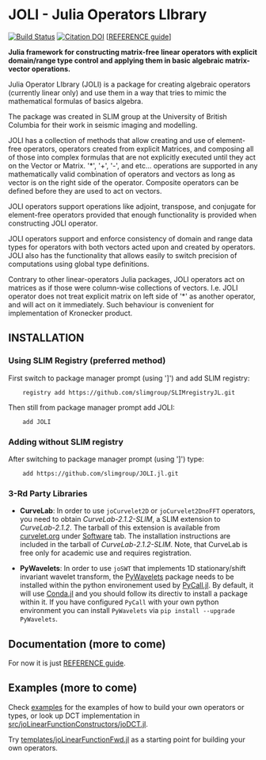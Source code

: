 # JOLI - Julia Operators LIbrary

[![Build Status](https://travis-ci.org/slimgroup/JOLI.jl.svg?branch=master)](https://travis-ci.org/slimgroup/JOLI.jl)
[![Citation DOI](https://zenodo.org/badge/DOI/10.5281/zenodo.3883023.svg)](https://doi.org/10.5281/zenodo.3883023)
[[REFERENCE guide](https://slimgroup.github.io/JOLI.jl)]

**Julia framework for constructing matrix-free linear operators
with explicit domain/range type control
and applying them in basic algebraic matrix-vector operations.**

Julia Operator LIbrary (JOLI) is a package for creating
algebraic operators (currently linear only) and use them
in a way that tries to mimic the mathematical formulas of
basics algebra.

The package was created in SLIM group at the University of
British Columbia for their work in seismic imaging and modelling.

JOLI has a collection of methods that allow creating and
use of element-free operators, operators created from explicit
Matrices, and composing all of those into complex formulas that
are not explicitly executed until they act on the Vector or Matrix.
'*', '+', '-', and etc... operations are supported in any mathematically
valid combination of operators and vectors as long as vector is on the
right side of the operator. Composite operators can be
defined before they are used to act on vectors.

JOLI operators support operations like adjoint, transpose,
and conjugate for element-free operators provided that enough
functionality is provided when constructing JOLI operator.

JOLI operators support and enforce consistency of domain and range
data types for operators with both vectors acted upon and created
by operators. JOLI also has the functionality that allows easily to
switch precision of computations using global type definitions.

Contrary to other linear-operators Julia packages, JOLI operators act on
matrices as if those were column-wise collections of vectors. I.e.
JOLI operator does not treat explicit matrix on left side of '*' as
another operator, and will act on it immediately. Such behaviour
is convenient for implementation of Kronecker product.

## INSTALLATION

### Using SLIM Registry (preferred method) ###

First switch to package manager prompt (using ']') and add SLIM registry:

```
	registry add https://github.com/slimgroup/SLIMregistryJL.git
```

Then still from package manager prompt add JOLI:

```
	add JOLI
```

### Adding without SLIM registry ###

After switching to package manager prompt (using ']') type:

```
	add https://github.com/slimgroup/JOLI.jl.git
```

### 3-Rd Party Libraries ###

- **CurveLab**: In order to use `joCurvelet2D` or `joCurvelet2DnoFFT` operators, you need to obtain *CurveLab-2.1.2-SLIM*, a SLIM extension to *CurveLab-2.1.2*. The tarball of this extension is available from [curvelet.org](http://www.curvelet.org) under [Software](http://www.curvelet.org/software.html) tab. The installation instructions are included in the tarball of *CurveLab-2.1.2-SLIM*. Note, that CurveLab is free only for academic use and requires registration.

- **PyWavelets**: In order to use `joSWT` that implements 1D stationary/shift invariant wavelet transform, the [PyWavelets](https://github.com/PyWavelets/pywt) package needs to be installed within the python environement used by [PyCall.jl](https://github.com/JuliaPy/PyCall.jl). By default, it will use [Conda.jl](https://github.com/JuliaPy/Conda.jl) and you should follow its directiv to install a package within it. If you have configured `PyCall` with your own python environment you can install `PyWavelets` via `pip install --upgrade PyWavelets`.

## Documentation (more to come)

For now it is just [REFERENCE guide](https://slimgroup.github.io/JOLI.jl).

## Examples (more to come)

Check [examples](examples) for the examples of how to build your own operators or types,
or look up DCT implementation in [src/joLinearFunctionConstructors/joDCT.jl](src/joLinearFunctionConstructors/joDCT.jl).

Try [templates/joLinearFunctionFwd.jl](templates/joLinearFunctionFwd.jl) as a starting point for building your own operators.
